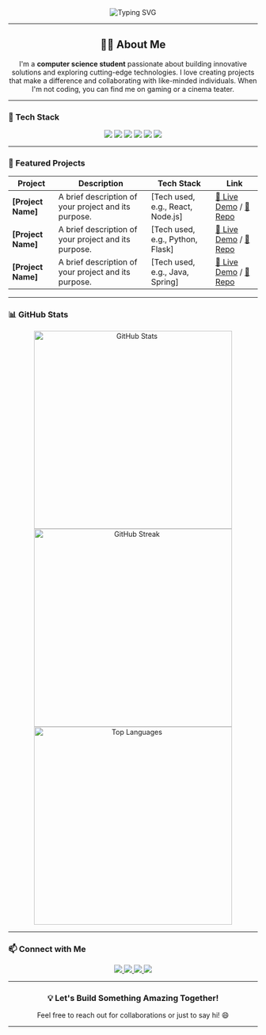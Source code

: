 <div align="center">
  <img src="https://readme-typing-svg.herokuapp.com?font=Fira+Code&size=32&pause=1000&color=00C4B4&center=true&vCenter=true&width=600&lines=Hello,+I'm+Methunarajan!;Welcome+to+my+GitHub+Profile!" alt="Typing SVG" />
</div>

---

<div align="center">
  <h2>👨‍💻 About Me</h2>
  <p>
    I'm a <strong>computer science student</strong> passionate about building innovative solutions and exploring cutting-edge technologies. I love creating projects that make a difference and collaborating with like-minded individuals. When I'm not coding, you can find me on gaming or a cinema teater.
  </p>
</div>

---

### 🚀 Tech Stack

<div align="center">
  <img src="https://img.shields.io/badge/-Python-3776AB?logo=python&logoColor=white&style=flat" />
  <img src="https://img.shields.io/badge/-JavaScript-F7DF1E?logo=javascript&logoColor=black&style=flat" />
  <img src="https://img.shields.io/badge/-React-61DAFB?logo=react&logoColor=black&style=flat" />
  <img src="https://img.shields.io/badge/-Node.js-339933?logo=node.js&logoColor=white&style=flat" />
  <img src="https://img.shields.io/badge/-Docker-2496ED?logo=docker&logoColor=white&style=flat" />
  <img src="https://img.shields.io/badge/-AWS-232F3E?logo=amazon-aws&logoColor=white&style=flat" />
</div>

---

### 🌟 Featured Projects

<div align="center">

| Project | Description | Tech Stack | Link |
|---------|-------------|------------|------|
| **[Project Name]** | A brief description of your project and its purpose. | [Tech used, e.g., React, Node.js] | [🔗 Live Demo](#) / [📂 Repo](#) |
| **[Project Name]** | A brief description of your project and its purpose. | [Tech used, e.g., Python, Flask] | [🔗 Live Demo](#) / [📂 Repo](#) |
| **[Project Name]** | A brief description of your project and its purpose. | [Tech used, e.g., Java, Spring] | [🔗 Live Demo](#) / [📂 Repo](#) |

</div>

---

### 📊 GitHub Stats

<div align="center">
  <img src="https://github-readme-stats.vercel.app/api?username=YourGitHubUsername&show_icons=true&theme=transparent&hide_border=true&count_private=true" alt="GitHub Stats" width="400" />
  <img src="https://github-readme-streak-stats.herokuapp.com/?user=YourGitHubUsername&theme=transparent&hide_border=true" alt="GitHub Streak" width="400" />
</div>

<div align="center">
  <img src="https://github-readme-stats.vercel.app/api/top-langs/?username=YourGitHubUsername&layout=compact&theme=transparent&hide_border=true" alt="Top Languages" width="400" />
</div>

---

### 📫 Connect with Me

<div align="center">
  <a href="https://linkedin.com/in/methunarajan" target="_blank">
    <img src="https://img.shields.io/badge/-LinkedIn-0A66C2?logo=linkedin&logoColor=white&style=flat" />
  </a>
  <a href="https://x.com/x_methun" target="_blank">
    <img src="https://img.shields.io/badge/-X-1DA1F2?logo=x&logoColor=white&style=flat" />
  </a>
  <a href="mailto:muralikamalesh18@gmail.com.com">
    <img src="https://img.shields.io/badge/-Email-D14836?logo=gmail&logoColor=white&style=flat" />
  </a>
  <a href="https://methunarajan.live" target="_blank">
    <img src="https://img.shields.io/badge/-Portfolio-FF6F61?logo=web&logoColor=white&style=flat" />
  </a>
</div>

---

<div align="center">
  <h3>💡 Let's Build Something Amazing Together!</h3>
  <p>Feel free to reach out for collaborations or just to say hi! 😄</p>
</div>

---

